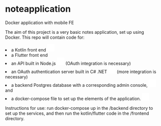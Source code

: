 # noteapplication
Docker application with mobile FE

The aim of this project is a very basic notes application, set up using Docker. This repo will contain code for: <br />
<li>a Kotlin front end <img src="/readme_images/tick.png"></li>
<li>a Flutter front end</li>
<li>an API built in Node.js <img src="./readme_images/tick.png"> (OAuth integration is necessary)</li>
<li>an OAuth authentication server built in C# .NET <img src="./readme_images/tick.png"> (more integration is necessary)</li>
<li>a backend Postgres database with a corresponding admin console, <img src="./readme_images/tick.png"> and </li>
<li> a docker-compose file to set up the elements of the application. <img src="./readme_images/tick.png"> </li>
<p>
Instructions for use:
run docker-compose up in the /backend directory to set up the services, and then run the kotlin/flutter code in the /frontend directory.
</p>
